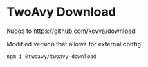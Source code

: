 # TwoAvy Download

Kudos to https://github.com/kevva/download

Modified version that allows for external config

```
npm i @twoavy/twoavy-download
```
